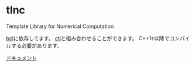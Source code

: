 # tlnc
Template Library for Numerical Computation

[bcl](https://github.com/quartorz/bcl)に依存してます。
[cti](https://github.com/quartorz/cti)と組み合わせることができます。
C++1z以降でコンパイルする必要があります。

[ドキュメント](http://quart.red/tlnc/)
